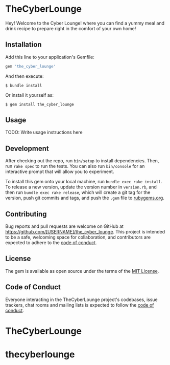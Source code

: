 # TheCyberLounge

Hey! Welcome to the Cyber Lounge! where you can find a yummy meal and drink recipe to prepare right in the comfort of your own home!

## Installation

Add this line to your application's Gemfile:

```ruby
gem 'the_cyber_lounge'
```

And then execute:

    $ bundle install

Or install it yourself as:

    $ gem install the_cyber_lounge

## Usage

TODO: Write usage instructions here

## Development

After checking out the repo, run `bin/setup` to install dependencies. Then, run `rake spec` to run the tests. You can also run `bin/console` for an interactive prompt that will allow you to experiment.

To install this gem onto your local machine, run `bundle exec rake install`. To release a new version, update the version number in `version.rb`, and then run `bundle exec rake release`, which will create a git tag for the version, push git commits and tags, and push the `.gem` file to [rubygems.org](https://rubygems.org).

## Contributing

Bug reports and pull requests are welcome on GitHub at https://github.com/[USERNAME]/the_cyber_lounge. This project is intended to be a safe, welcoming space for collaboration, and contributors are expected to adhere to the [code of conduct](https://github.com/[USERNAME]/the_cyber_lounge/blob/master/CODE_OF_CONDUCT.md).


## License

The gem is available as open source under the terms of the [MIT License](https://opensource.org/licenses/MIT).

## Code of Conduct

Everyone interacting in the TheCyberLounge project's codebases, issue trackers, chat rooms and mailing lists is expected to follow the [code of conduct](https://github.com/[USERNAME]/the_cyber_lounge/blob/master/CODE_OF_CONDUCT.md).
# TheCyberLounge
# thecyberlounge
